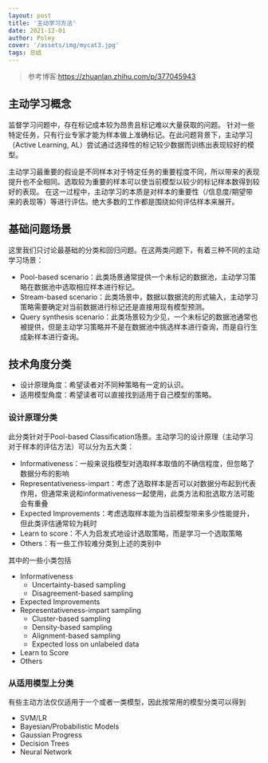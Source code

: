 ```yaml
---
layout: post
title: '主动学习方法'
date: 2021-12-01
author: Poley
cover: '/assets/img/mycat3.jpg'
tags: 总结
---
```

>参考博客:https://zhuanlan.zhihu.com/p/377045943

## 主动学习概念
监督学习问题中，存在标记成本较为昂贵且标记难以大量获取的问题。 针对一些特定任务，只有行业专家才能为样本做上准确标记。在此问题背景下，主动学习（Active Learning, AL）尝试通过选择性的标记较少数据而训练出表现较好的模型。

主动学习最重要的假设是不同样本对于特定任务的重要程度不同，所以带来的表现提升也不全相同。选取较为重要的样本可以使当前模型以较少的标记样本数得到较好的表现。 在这一过程中，主动学习的本质是对样本的重要性（/信息度/期望带来的表现等）等进行评估。绝大多数的工作都是围绕如何评估样本来展开。

## 基础问题场景

这里我们只讨论最基础的分类和回归问题。在这两类问题下，有着三种不同的主动学习场景：

+ Pool-based scenario：此类场景通常提供一个未标记的数据池，主动学习策略在数据池中选取相应样本进行标记。
+ Stream-based scenario：此类场景中，数据以数据流的形式输入，主动学习策略需要确定对当前数据进行标记还是直接用现有模型预测。
+ Query synthesis scenario：此类场景较为少见，一个未标记的数据池通常也被提供，但是主动学习策略并不是在数据池中挑选样本进行查询，而是自行生成新样本进行查询。

## 技术角度分类

+ 设计原理角度：希望读者对不同种策略有一定的认识。
+ 适用模型角度：希望读者可以直接找到适用于自己模型的策略。

### 设计原理分类
此分类针对于Pool-based Classification场景。主动学习的设计原理（主动学习对于样本的评估方法）可以分为五大类：
+ Informativeness：一般来说指模型对选取样本取值的不确信程度，但忽略了数据分布的影响
+ Representativeness-impart：考虑了选取样本是否可以对数据分布起到代表作用，但通常来说和informativeness一起使用，此类方法和批选取方法可能会有重叠
+ Expected Improvements：考虑选取样本能为当前模型带来多少性能提升，但此类评估通常较为耗时
+ Learn to score：不人为启发式地设计选取策略，而是学习一个选取策略	
+ Others：有一些工作较难分类到上述的类别中	

其中的一些小类包括

+ Informativeness
  + Uncertainty-based sampling
  + Disagreement-based sampling
+ Expected Improvements
+ Representativeness-impart sampling
  + Cluster-based sampling
  + Density-based sampling
  + Alignment-based sampling
  + Expected loss on unlabeled data
+ Learn to Score
+ Others

### 从适用模型上分类
有些主动方法仅仅适用于一个或者一类模型，因此按常用的模型分类可以得到
+ SVM/LR
+ Bayesian/Probabilistic Models
+ Gaussian Progress
+ Decision Trees
+ Neural Network